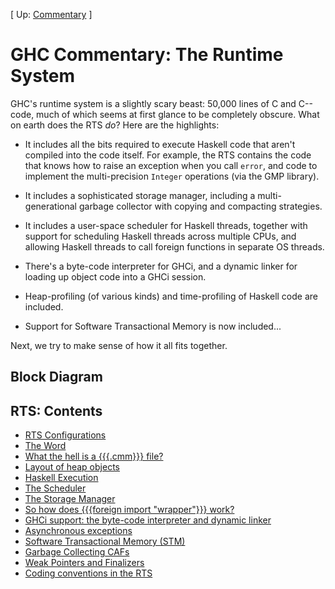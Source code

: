 
\[ Up: [Commentary](commentary) \]


# GHC Commentary: The Runtime System



GHC's runtime system is a slightly scary beast: 50,000 lines of C and C-- code, much of which seems at first glance to be completely obscure.  What on earth does the RTS *do*?  Here are the highlights:


- It includes all the bits required to execute Haskell code that aren't compiled into the code itself.
  For example, the RTS contains the code that knows how to raise an exception when you call `error`,
  and code to implement the multi-precision `Integer` operations (via the GMP library).

- It includes a sophisticated storage manager, including a multi-generational garbage collector with copying
  and compacting strategies.

- It includes a user-space scheduler for Haskell threads, together with support for scheduling Haskell threads
  across multiple CPUs, and allowing Haskell threads to call foreign functions in separate OS threads.

- There's a byte-code interpreter for GHCi, and a dynamic linker for loading up object code into a GHCi session.

- Heap-profiling (of various kinds) and time-profiling of Haskell code are included.

- Support for Software Transactional Memory is now included...


Next, we try to make sense of how it all fits together.


## Block Diagram



[](/trac/ghc/attachment/wiki/Commentary/Rts/rts-overview.png)


## RTS: Contents


- [RTS Configurations](commentary/rts/config)
- [The Word](commentary/rts/word)
- [What the hell is a {{{.cmm}}} file?](commentary/rts/cmm)
- [Layout of heap objects](commentary/rts/heap-objects)
- [Haskell Execution](commentary/rts/haskell-execution)
- [The Scheduler](commentary/rts/scheduler)
- [The Storage Manager](commentary/rts/storage)
- [So how does {{{foreign import "wrapper"}}} work?](commentary/rts/ffi)
- [GHCi support: the byte-code interpreter and dynamic linker](commentary/rts/interpreter)
- [Asynchronous exceptions](commentary/rts/async-exceptions)
- [Software Transactional Memory (STM)](commentary/rts/stm)
- [Garbage Collecting CAFs](commentary/rts/ca-fs)
- [Weak Pointers and Finalizers](commentary/rts/weak)
- [Coding conventions in the RTS](commentary/rts/conventions)
